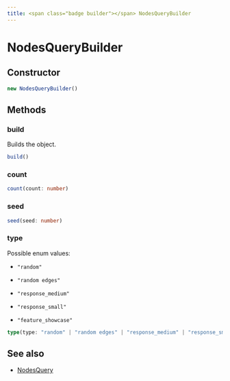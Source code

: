 ```yaml
---
title: <span class="badge builder"></span> NodesQueryBuilder
---
```

# <span class="badge builder"></span> NodesQueryBuilder

## Constructor

```typescript
new NodesQueryBuilder()
```
## Methods

### <span class="badge object-method"></span> build

Builds the object.

```typescript
build()
```

### <span class="badge object-method"></span> count

```typescript
count(count: number)
```

### <span class="badge object-method"></span> seed

```typescript
seed(seed: number)
```

### <span class="badge object-method"></span> type

Possible enum values:

 - `"random"` 

 - `"random edges"` 

 - `"response_medium"` 

 - `"response_small"` 

 - `"feature_showcase"` 

```typescript
type(type: "random" | "random edges" | "response_medium" | "response_small" | "feature_showcase")
```

## See also

 * <span class="badge object-type-interface"></span> [NodesQuery](./object-NodesQuery.md)
